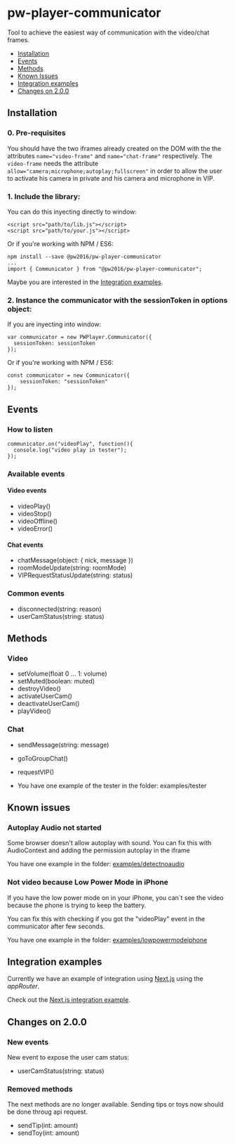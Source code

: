 # pw-player-communicator

Tool to achieve the easiest way of communication with the video/chat frames.

- [Installation](#installation)
- [Events](#events)
- [Methods](#methods)
- [Known Issues](#known-issues)
- [Integration examples](#integration-examples)
- [Changes on 2.0.0](#changes-on-2.0.0)

## Installation

### 0. Pre-requisites

You should have the two iframes already created on the DOM with the the attributes `name="video-frame"` and `name="chat-frame"` respectively. The `video-frame` needs the attribute `allow="camera;microphone;autoplay;fullscreen"` in order to allow the user to activate his camera in private and his camera and microphone in VIP.

### 1. Include the library:

You can do this inyecting directly to window:

    <script src="path/to/lib.js"></script>
    <script src="path/to/your.js"></script>

Or if you're working with NPM / ES6:

    npm install --save @pw2016/pw-player-communicator
    ...
    import { Communicator } from "@pw2016/pw-player-communicator";

Maybe you are interested in the [Integration examples](#integration-examples).

### 2. Instance the communicator with the sessionToken in options object:

If you are inyecting into window:

    var communicator = new PWPlayer.Communicator({
      sessionToken: sessionToken
    });

Or if you're working with NPM / ES6:

    const communicator = new Communicator({
        sessionToken: "sessionToken"
    });

## Events

### How to listen

    communicator.on("videoPlay", function(){
      console.log("video play in tester");
    });

### Available events

#### Video events

- videoPlay()
- videoStop()
- videoOffline()
- videoError()

#### Chat events

- chatMessage(object: { nick, message })
- roomModeUpdate(string: roomMode)
- VIPRequestStatusUpdate(string: status)

### Common events

- disconnected(string: reason)
- userCamStatus(string: status)

## Methods

### Video

- setVolume(float 0 ... 1: volume)
- setMuted(boolean: muted)
- destroyVideo()
- activateUserCam()
- deactivateUserCam()
- playVideo()

### Chat

- sendMessage(string: message)
- goToGroupChat()
- requestVIP()

- You have one example of the tester in the folder: examples/tester

## Known issues

### Autoplay Audio not started

Some browser doesn't allow autoplay with sound. You can fix this with AudioContext and adding the permission autoplay in the iframe

You have one example in the folder: [examples/detectnoaudio](examples/detectnoaudio)

### Not video because Low Power Mode in iPhone

If you have the low power mode on in your iPhone, you can´t see the video because the phone is trying to keep the battery.

You can fix this with checking if you got the "videoPlay" event in the communicator after few seconds.

You have one example in the folder: [examples/lowpowermodeiphone](examples/lowpowermodeiphone)

## Integration examples

Currently we have an example of integration using [Next.js](https://nextjs.org/) using the _appRouter_.

Check out the [Next.js integration example](https://github.com/3Data/broker-nextjs).

## Changes on 2.0.0

### New events

New event to expose the user cam status:

- userCamStatus(string: status)

### Removed methods

The next methods are no longer available. Sending tips or toys now should be done throug api request.

- sendTip(int: amount)
- sendToy(int: amount)

